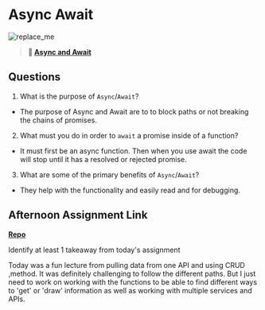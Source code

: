 # Async Await

![replace_me](https://codeworks.blob.core.windows.net/public/assets/img/illustrations/placeholder.svg)

> **📖 [Async and Await](https://codeworksacademy.com/fs-student-guide/resources/wk4/03-Async-Await)**

## Questions

1. What is the purpose of `Async`/`Await`?

-   The purpose of Async and Await are to to block paths or not breaking the chains of promises.

2. What must you do in order to  `await` a promise inside of a function?

-   It must first be an async function. Then when you use await the code will stop until it has a resolved or rejected promise.

3. What are some of the primary benefits of `Async`/`Await`?

-   They help with the functionality and easily read and for debugging.

## Afternoon Assignment Link

**[Repo](https://github.com/Linda-Taing/Pokedex)**

Identify at least 1 takeaway from today's assignment

Today was a fun lecture from pulling data from one API and using CRUD ,method. It was definitely challenging to follow the different paths. But I just need to work on working with the functions to be able to find different ways to 'get' or 'draw' information as well as working with multiple services and APIs. 
